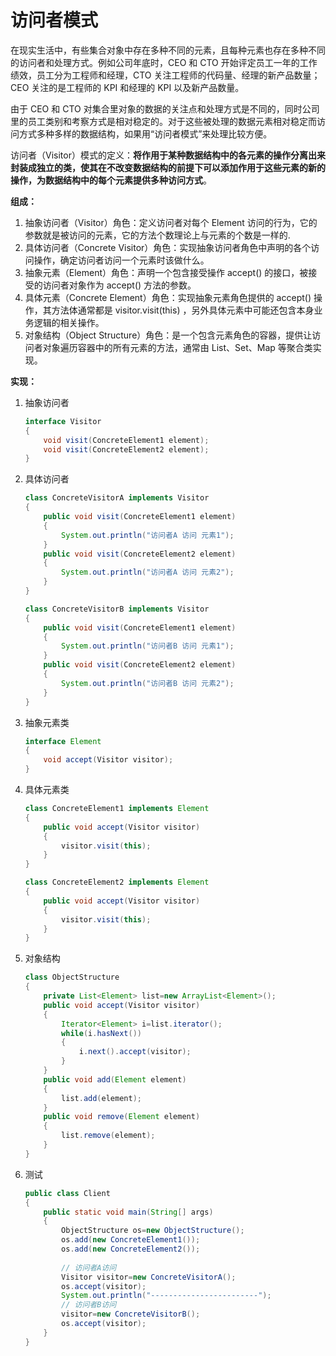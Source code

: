 # 访问者模式

在现实生活中，有些集合对象中存在多种不同的元素，且每种元素也存在多种不同的访问者和处理方式。例如公司年底时，CEO 和 CTO 开始评定员工一年的工作绩效，员工分为工程师和经理，CTO 关注工程师的代码量、经理的新产品数量；CEO 关注的是工程师的 KPI 和经理的 KPI 以及新产品数量。

由于 CEO 和 CTO 对集合里对象的数据的关注点和处理方式是不同的，同时公司里的员工类别和考察方式是相对稳定的。对于这些被处理的数据元素相对稳定而访问方式多种多样的数据结构，如果用“访问者模式”来处理比较方便。

访问者（Visitor）模式的定义：**将作用于某种数据结构中的各元素的操作分离出来封装成独立的类，使其在不改变数据结构的前提下可以添加作用于这些元素的新的操作，为数据结构中的每个元素提供多种访问方式**。

**组成：**

1. 抽象访问者（Visitor）角色：定义访问者对每个 Element 访问的行为，它的参数就是被访问的元素，它的方法个数理论上与元素的个数是一样的.
2. 具体访问者（Concrete Visitor）角色：实现抽象访问者角色中声明的各个访问操作，确定访问者访问一个元素时该做什么。
3. 抽象元素（Element）角色：声明一个包含接受操作 accept() 的接口，被接受的访问者对象作为 accept() 方法的参数。
4. 具体元素（Concrete Element）角色：实现抽象元素角色提供的 accept() 操作，其方法体通常都是 visitor.visit(this) ，另外具体元素中可能还包含本身业务逻辑的相关操作。
5. 对象结构（Object Structure）角色：是一个包含元素角色的容器，提供让访问者对象遍历容器中的所有元素的方法，通常由 List、Set、Map 等聚合类实现。

**实现：**

1. 抽象访问者

   ```java
   interface Visitor
   {
       void visit(ConcreteElement1 element);
       void visit(ConcreteElement2 element);
   }
   ```

2. 具体访问者

   ```java
   class ConcreteVisitorA implements Visitor
   {
       public void visit(ConcreteElement1 element)
       {
           System.out.println("访问者A 访问 元素1");
       }
       public void visit(ConcreteElement2 element)
       {
           System.out.println("访问者A 访问 元素2");
       }
   }
   ```

   ```java
   class ConcreteVisitorB implements Visitor
   {
       public void visit(ConcreteElement1 element)
       {
           System.out.println("访问者B 访问 元素1");
       }
       public void visit(ConcreteElement2 element)
       {
           System.out.println("访问者B 访问 元素2");
       }
   }
   ```

3. 抽象元素类

   ```java
   interface Element
   {
       void accept(Visitor visitor);
   }
   ```

4. 具体元素类

   ```java
   class ConcreteElement1 implements Element
   {
       public void accept(Visitor visitor)
       {
           visitor.visit(this);
       }
   }
   ```

   ```java
   class ConcreteElement2 implements Element
   {
       public void accept(Visitor visitor)
       {
           visitor.visit(this);
       }
   }
   ```

5. 对象结构

   ```java
   class ObjectStructure
   {
       private List<Element> list=new ArrayList<Element>();
       public void accept(Visitor visitor)
       {
           Iterator<Element> i=list.iterator();
           while(i.hasNext())
           {
               i.next().accept(visitor);
           }
       }
       public void add(Element element)
       {
           list.add(element);
       }
       public void remove(Element element)
       {
           list.remove(element);
       }
   }
   ```

6. 测试

   ```java
   public class Client
   {
       public static void main(String[] args)
       {
           ObjectStructure os=new ObjectStructure();
           os.add(new ConcreteElement1());
           os.add(new ConcreteElement2());
           
           // 访问者A访问
           Visitor visitor=new ConcreteVisitorA();
           os.accept(visitor);
           System.out.println("------------------------");
           // 访问者B访问
           visitor=new ConcreteVisitorB();
           os.accept(visitor);
       }
   }
   ```

   